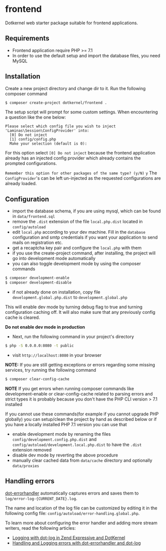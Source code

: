 # frontend

Dotkernel web starter package suitable for frontend applications.

## Requirements
* Frontend application require PHP >= 7.1
* In order to use the default setup and import the database files, you need MySQL

## Installation

Create a new project directory and change dir to it. Run the following composer command
```bash
$ composer create-project dotkernel/frontend .
```

The setup script will prompt for some custom settings. When encountering a question like the one below:

```shell
Please select which config file you wish to inject 'Laminas\Session\ConfigProvider' into:
  [0] Do not inject
  [1] config/config.php
  Make your selection (default is 0):
```

For this option select `[0] Do not inject` because the frontend application  already has an injected config provider which already contains the prompted configurations.

`Remember this option for other packages of the same type? (y/N)`
`y`
The `ConfigProvider`'s can be left un-injected as the requested configurations are already loaded.

## Configuration

* import the database schema, if you are using mysql, which can be found in `data/frontend.sql`
* remove the `.dist` extension of the file `local.php.dist` located in `config/autoload`
* edit `local.php` according to your dev machine. Fill in the `database` configuration and smtp credentials if you want your application to send mails on registration etc.
* get a recaptcha key pair and configure the `local.php` with them
* if you use the create-project command, after installing, the project will go into development mode automatically
* you can also toggle development mode by using the composer commands
```bash
$ composer development-enable
$ composer development-disable
```
* if not already done on installation, copy file `development.global.php.dist` to `development.global.php`

This will enable dev mode by turning debug flag to true and turning configuration caching off. It will also make sure that any previously config cache is cleared.

**Do not enable dev mode in production**

* Next, run the following command in your project's directory
```bash
$ php -S 0.0.0.0:8080 -t public
```
* visit `http://localhost:8080` in your browser

**NOTE:**
If you are still getting exceptions or errors regarding some missing services, try running the following command
```bash
$ composer clear-config-cache
```

**NOTE**
If you get errors when running composer commands like development-enable or clear-config-cache related to parsing errors and strict types
it is probably because you don't have the PHP CLI version > 7.1 installed

If you cannot use these commands(for example if you cannot upgrade PHP globally) you can setup/clean the project by hand as described below or if you have a locally installed PHP 7.1 version you can use that
* enable development mode by renaming the files `config/development.config.php.dist` and `config/autoload/development.local.php.dist` to have the `.dist` extension removed
* disable dev mode by reverting the above procedure
* manually clear cached data from `data/cache` directory and optionally `data/proxies`

## Handling errors
[dot-errorhandler](https://github.com/dotkernel/dot-errorhandler) automatically captures errors and saves them to `log/error-log-{CURRENT_DATE}.log`.

The name and location of the log file can be customized by editing it in the following config file: `config/autoload/error-handling.global.php`.

To learn more about configuring the error handler and adding more stream writers, read the following articles:
* [Logging with dot-log in Zend Expressive and DotKernel](https://www.dotkernel.com/dotkernel/logging-with-dot-log-in-zend-expressive-and-dotkernel/)
* [Handling and Logging errors with dot-errorhandler and dot-log](https://www.dotkernel.com/dotkernel/handling-and-logging-errors-with-dot-errorhandler-and-dot-log/)
